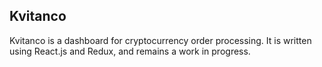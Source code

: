## Kvitanco

Kvitanco is a dashboard for cryptocurrency order processing. It is written using React.js and Redux, and remains a work in progress.

